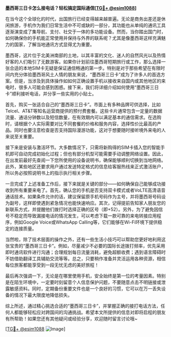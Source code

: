 **墨西哥三日卡怎么接电话？轻松搞定国际通信[[TG💪+ @esim1088](https://t.me/s/esim1088)]**

在当今这个全球化的时代，出国旅行已经变得越来越普遍。无论是商务出差还是休闲旅游，手机作为我们日常生活中不可或缺的一部分，其功能也从单纯的通讯工具逐渐演变成了集导航、支付、社交于一体的多功能设备。然而，当你踏出国门时，如何确保你的手机能正常使用并保持与外界的联系呢？尤其是像墨西哥这样充满魅力的国家，了解当地通讯方式显得尤为重要。

墨西哥，这片位于北美洲南部的土地，以其丰富的文化、迷人的自然风光以及热情好客的人们吸引了无数游客。如果你计划前往墨西哥短期旅行或工作，那么选择一张合适的本地SIM卡无疑是保证通信畅通的第一步。特别是对于那些希望在有限时间内充分体验墨西哥风土人情的朋友来说，“墨西哥三日卡”成为了许多人的首选方案。但是，当涉及到具体操作如如何正确设置手机以接收来自国内或其他地区的来电时，很多人可能会感到困惑。接下来，我们将详细介绍如何使用“墨西哥三日卡”顺利接听电话，并分享一些实用的小贴士。

首先，购买一张适合自己的“墨西哥三日卡”。市面上有多种品牌可供选择，比如Telcel、AT&T等知名运营商提供的预付费套餐。这些卡片通常包含一定量的数据流量、通话分钟数以及短信数量，在有效期内可以满足基本的通信需求。在选购时，请根据个人实际需要对比不同套餐的价格和服务内容，选择性价比最高的产品。同时也要注意检查是否支持国际漫游功能，这对于想要随时接听境外来电的人来说至关重要。

接下来是安装与激活环节。大多数情况下，只需将新购得的SIM卡插入您的智能手机即可自动完成初始化过程；但也有部分机型可能需要手动调整网络设置。因此，在出发前最好先查阅一下您所使用的设备说明书，确保能够顺利切换到当地网络。此外，某些地区还要求用户通过发送特定格式的信息给客服热线来正式激活账户，所以务必按照说明书上的指示执行相关步骤。

一旦完成了上述准备工作后，接下来就是关键的部分——如何确保自己能够成功接收到所有重要来电了。首先，确认您的手机是否支持双卡模式或者VoLTE高清语音通话技术。如果条件允许的话，建议保留原手机号码作为主号，并将墨西哥号码设为副号，这样即使遇到紧急情况也能快速响应。其次，记得提前告知家人朋友您的新联系方式，并提醒他们拨打时选择正确的区号（即+52）。另外，为了避免因信号不稳定而导致漏接电话的情况发生，可以考虑下载一款可靠的来电转接应用程序，例如Google Voice或WhatsApp Calling等，它们能够在Wi-Fi环境下提供稳定的连接质量。

当然啦，除了技术层面的操作之外，还有一些生活小技巧可以帮助您更好地利用这张宝贵的“墨西哥三日卡”。例如，尽量减少不必要的国际长途拨打频率，优先采用即时通讯软件进行沟通；合理规划每日流量消耗，避免超额收费；遇到语言障碍时不妨借助翻译工具辅助交流等等。总之，只要稍作准备并灵活运用各种资源，相信每位旅客都能享受到一段无忧无虑的美好旅程！

最后再次强调一下，无论是在哪里使用手机，安全始终是第一位的考量因素。特别是在陌生环境中，一定要时刻留意个人信息保护问题，不要随意点击不明链接或泄露敏感资料。同时，定期备份重要文件也是一个良好的习惯，它可以在万一丢失设备的情况下最大限度地降低损失。

综上所述，通过精心挑选合适的“墨西哥三日卡”，并掌握正确的接打电话方法，任何人都能够轻松应对跨国间的沟通挑战。希望本文所提供的信息对即将启程的朋友有所帮助！如果您还有其他疑问或经验分享，欢迎随时留言讨论哦~ 

[[TG💪+ @esim1088](https://t.me/s/esim1088) ![Image](https://i.postimg.cc/4NQfJmqS/Snipaste-2025-05-13-00-14-12.png)]